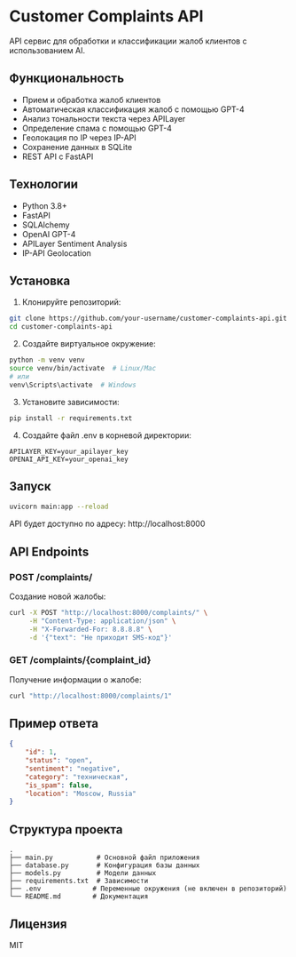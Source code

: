 # Customer Complaints API

API сервис для обработки и классификации жалоб клиентов с использованием AI.

## Функциональность

- Прием и обработка жалоб клиентов
- Автоматическая классификация жалоб с помощью GPT-4
- Анализ тональности текста через APILayer
- Определение спама с помощью GPT-4
- Геолокация по IP через IP-API
- Сохранение данных в SQLite
- REST API с FastAPI

## Технологии

- Python 3.8+
- FastAPI
- SQLAlchemy
- OpenAI GPT-4
- APILayer Sentiment Analysis
- IP-API Geolocation

## Установка

1. Клонируйте репозиторий:
```bash
git clone https://github.com/your-username/customer-complaints-api.git
cd customer-complaints-api
```

2. Создайте виртуальное окружение:
```bash
python -m venv venv
source venv/bin/activate  # Linux/Mac
# или
venv\Scripts\activate  # Windows
```

3. Установите зависимости:
```bash
pip install -r requirements.txt
```

4. Создайте файл .env в корневой директории:
```
APILAYER_KEY=your_apilayer_key
OPENAI_API_KEY=your_openai_key
```

## Запуск

```bash
uvicorn main:app --reload
```

API будет доступно по адресу: http://localhost:8000

## API Endpoints

### POST /complaints/
Создание новой жалобы:
```bash
curl -X POST "http://localhost:8000/complaints/" \
     -H "Content-Type: application/json" \
     -H "X-Forwarded-For: 8.8.8.8" \
     -d '{"text": "Не приходит SMS-код"}'
```

### GET /complaints/{complaint_id}
Получение информации о жалобе:
```bash
curl "http://localhost:8000/complaints/1"
```

## Пример ответа

```json
{
    "id": 1,
    "status": "open",
    "sentiment": "negative",
    "category": "техническая",
    "is_spam": false,
    "location": "Moscow, Russia"
}
```

## Структура проекта

```
.
├── main.py           # Основной файл приложения
├── database.py       # Конфигурация базы данных
├── models.py         # Модели данных
├── requirements.txt  # Зависимости
├── .env             # Переменные окружения (не включен в репозиторий)
└── README.md        # Документация
```

## Лицензия

MIT